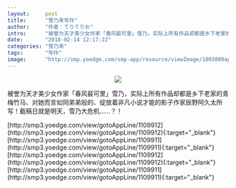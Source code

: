 ```yaml
---
layout:     post
title:      "雪乃来写作"
author:     "作者：てりてりお"
intro:      "被誉为天才美少女作家「春风裴可里」雪乃，实际上所有作品却都是乡下老家的青梅竹马、对她而言如同弟弟般的、绽放着非凡小说才能的影子作家辰野阿久太所写！截稿日就是明天，雪乃大危机……？！"
date:       "2018-02-14 12:17:22"
categories: "雪乃来"
tags:       "写作"
image:      "http://smp.yoedge.com/smp-app/resource/viewImage/1003809appline.png"
---
```

<div style="text-align: center">
<p><img src="http://smp.yoedge.com/smp-app/resource/viewImage/1003809appline.png"/></p>
</div>
<p class="post-meta">
<span>被誉为天才美少女作家「春风裴可里」雪乃，实际上所有作品却都是乡下老家的青梅竹马、对她而言如同弟弟般的、绽放着非凡小说才能的影子作家辰野阿久太所写！截稿日就是明天，雪乃大危机……？！</span>
</p>
[http://smp3.yoedge.com/view/gotoAppLine/1109912](http://smp3.yoedge.com/view/gotoAppLine/1109912){:target="_blank"}
[http://smp3.yoedge.com/view/gotoAppLine/1109911](http://smp3.yoedge.com/view/gotoAppLine/1109911){:target="_blank"}
[http://smp3.yoedge.com/view/gotoAppLine/1109912](http://smp3.yoedge.com/view/gotoAppLine/1109912){:target="_blank"}
[http://smp3.yoedge.com/view/gotoAppLine/1109911](http://smp3.yoedge.com/view/gotoAppLine/1109911){:target="_blank"}


